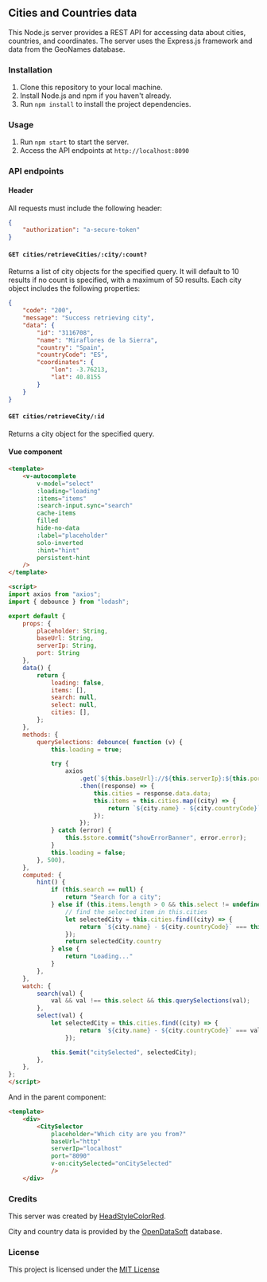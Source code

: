 ## Cities and Countries data

This Node.js server provides a REST API for accessing data about cities, countries, and coordinates. The server uses the Express.js framework and data from the GeoNames database.

### Installation
1. Clone this repository to your local machine.
2. Install Node.js and npm if you haven't already.
3. Run `npm install` to install the project dependencies.

### Usage
1. Run `npm start` to start the server.
2. Access the API endpoints at `http://localhost:8090`

### API endpoints

#### Header
All requests must include the following header:
```json
{
    "authorization": "a-secure-token"
}
```

#### `GET cities/retrieveCities/:city/:count?`
Returns a list of city objects for the specified query.
It will default to 10 results if no count is specified, with a maximum of 50 results.
Each city object includes the following properties:

```json
{
	"code": "200",
	"message": "Success retrieving city",
	"data": {
		"id": "3116708",
		"name": "Miraflores de la Sierra",
		"country": "Spain",
		"countryCode": "ES",
		"coordinates": {
			"lon": -3.76213,
			"lat": 40.8155
		}
	}
}
```

#### `GET cities/retrieveCity/:id`
Returns a city object for the specified query.

#### Vue component

```html
<template>
    <v-autocomplete
        v-model="select"
        :loading="loading"
        :items="items"
        :search-input.sync="search"
        cache-items
        filled
        hide-no-data
        :label="placeholder"
        solo-inverted
        :hint="hint"
        persistent-hint
    />
</template>

<script>
import axios from "axios";
import { debounce } from "lodash";

export default {
    props: {
        placeholder: String,
        baseUrl: String,
        serverIp: String,
        port: String
    },
    data() {
        return {
            loading: false,
            items: [],
            search: null,
            select: null,
            cities: [],
        };
    },
    methods: {
        querySelections: debounce( function (v) {
            this.loading = true;

            try {
                axios
                    .get(`${this.baseUrl}://${this.serverIp}:${this.port}/cities/retrieveCities/${v}`)
                    .then((response) => {
                        this.cities = response.data.data;
                        this.items = this.cities.map((city) => {
                            return `${city.name} - ${city.countryCode}`;
                        });
                    });
            } catch (error) {
                this.$store.commit("showErrorBanner", error.error);
            }
            this.loading = false;
        }, 500),
    },
    computed: {
        hint() {
            if (this.search == null) {
                return "Search for a city";
            } else if (this.items.length > 0 && this.select != undefined) {
                // find the selected item in this.cities
                let selectedCity = this.cities.find((city) => {
                    return `${city.name} - ${city.countryCode}` === this.select;
                });
                return selectedCity.country
            } else {
                return "Loading..."
            }
        },
    },
    watch: {
        search(val) {
            val && val !== this.select && this.querySelections(val);
        },
        select(val) {
            let selectedCity = this.cities.find((city) => {
                    return `${city.name} - ${city.countryCode}` === val;
                });

            this.$emit("citySelected", selectedCity);
        },
    },
};
</script>
```

And in the parent component:

```html
<template>
    <div>
        <CitySelector
            placeholder="Which city are you from?"
            baseUrl="http"
            serverIp="localhost"
            port="8090"
            v-on:citySelected="onCitySelected"
            />
    </div>
```

### Credits
This server was created by [HeadStyleColorRed](https://github.com/headStyleColorRed).

City and country data is provided by the [OpenDataSoft](https://public.opendatasoft.com/explore/?sort=modified) database.

### License
This project is licensed under the [MIT License](https://opensource.org/license/mit/)
